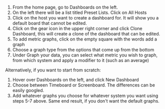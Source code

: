 1. From the home page, go to Dashboards on the left.
2. On the left there will be a list titled Preset Lists. Click on All Hosts
3. Click on the host you want to create a dashboard for. It will show you a default
	board that cannot be edited.
4. Click on the gear icon in the upper right corner and click Clone Dashboard, this
	will create a clone of the dashboard that can be edited.
5. To add metric graphs, click on the empty square with the words add a graph
6. Choose a graph type from the options that come up from the bottom
7. Under Graph your data, you can select what metric you wish to graph, from which
	system and apply a modifier to it (such as an average)
	
Alternatively, if you want to start from scratch:
1. Hover over Dashboards on the left, and click New Dashboard
2. Choose between Timeboard or Screenboard. The differences can be easily googled.
3. Add whatever graphs you choose for whatever system you want using steps 5-7 
	above. Same end result, if you don't want the default graphs.
